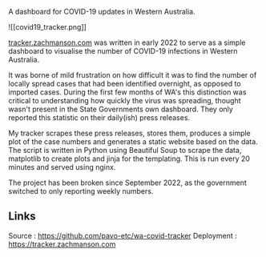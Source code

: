 A dashboard for COVID-19 updates in Western Australia.

![[covid19_tracker.png]]

[tracker.zachmanson.com](https://tracker.zachmanson.com) was written in early 2022 to serve as a simple dashboard to visualise the number of COVID-19 infections in Western Australia.

It was borne of mild frustration on how difficult it was to find the number of locally spread cases that had been identified overnight, as opposed to imported cases. During the first few months of WA's this distinction was critical to understanding how quickly the virus was spreading, thought wasn't present in the State Governments own dashboard. They only reported this statistic on their daily(ish) press releases.

My tracker scrapes these press releases, stores them, produces a simple plot of the case numbers and generates a static website based on the data. The script is written in Python using Beautiful Soup to scrape the data, matplotlib to create plots and jinja for the templating. This is run every 20 minutes and served using nginx.

The project has been broken since September 2022, as the government switched to only reporting weekly numbers.

## Links

Source : https://github.com/pavo-etc/wa-covid-tracker
Deployment : https://tracker.zachmanson.com
